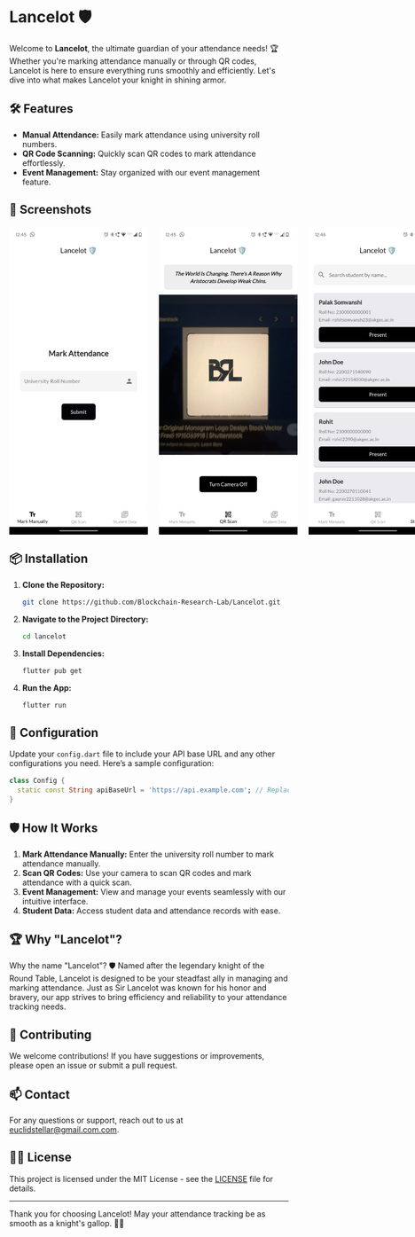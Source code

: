 # Lancelot 🛡️

Welcome to **Lancelot**, the ultimate guardian of your attendance needs! 🏆 Whether you're marking attendance manually or through QR codes, Lancelot is here to ensure everything runs smoothly and efficiently. Let's dive into what makes Lancelot your knight in shining armor.

## 🛠️ Features

- **Manual Attendance:** Easily mark attendance using university roll numbers.
- **QR Code Scanning:** Quickly scan QR codes to mark attendance effortlessly.
- **Event Management:** Stay organized with our event management feature.

## 📸 Screenshots


<div style="display: flex; justify-content: space-between; align-items: center;">
  <img src="assets/images/manual.jpeg" alt="Manual Attendance" width="250" style="margin-right: 20px;"/>
  <img src="assets/images/qr.jpeg" alt="QR Code Scan" width="250" style="margin-right: 20px;"/>
  <img src="assets/images/studentdata.jpeg" alt="Student Data" width="250"/>
</div>

## 📦 Installation

1. **Clone the Repository:**
   ```bash
   git clone https://github.com/Blockchain-Research-Lab/Lancelot.git
   ```

2. **Navigate to the Project Directory:**
   ```bash
   cd lancelot
   ```

3. **Install Dependencies:**
   ```bash
   flutter pub get
   ```

4. **Run the App:**
   ```bash
   flutter run
   ```

## 🔧 Configuration

Update your `config.dart` file to include your API base URL and any other configurations you need. Here’s a sample configuration:

```dart
class Config {
  static const String apiBaseUrl = 'https://api.example.com'; // Replace with your API base URL
}
```

## 🛡️ How It Works

1. **Mark Attendance Manually:** Enter the university roll number to mark attendance manually.
2. **Scan QR Codes:** Use your camera to scan QR codes and mark attendance with a quick scan.
3. **Event Management:** View and manage your events seamlessly with our intuitive interface.
4. **Student Data:** Access student data and attendance records with ease.

## 🏆 Why "Lancelot"?

Why the name "Lancelot"? 🛡️ Named after the legendary knight of the Round Table, Lancelot is designed to be your steadfast ally in managing and marking attendance. Just as Sir Lancelot was known for his honor and bravery, our app strives to bring efficiency and reliability to your attendance tracking needs.

## 📜 Contributing

We welcome contributions! If you have suggestions or improvements, please open an issue or submit a pull request.

## 📫 Contact

For any questions or support, reach out to us at [euclidstellar@gmail.com.com](mailto:euclidstellar@gmail.com).

## 🧑‍💻 License

This project is licensed under the MIT License - see the [LICENSE](LICENSE) file for details.

---

Thank you for choosing Lancelot! May your attendance tracking be as smooth as a knight's gallop. 🏇✨
